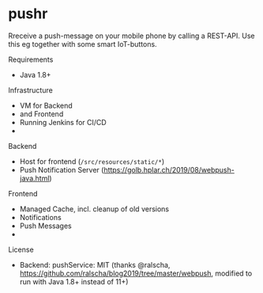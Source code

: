 # pushr
Rreceive a push-message on your mobile phone by calling a REST-API. Use this eg together with some smart IoT-buttons.

Requirements

* Java 1.8+

Infrastructure

* VM for Backend
* and Frontend
* Running Jenkins for CI/CD
* 

Backend

* Host for frontend (`/src/resources/static/*`)
* Push Notification Server
(https://golb.hplar.ch/2019/08/webpush-java.html)

Frontend

* Managed Cache, incl. cleanup of old versions
* Notifications
* Push Messages
* 



License

* Backend: pushService: MIT (thanks @ralscha, https://github.com/ralscha/blog2019/tree/master/webpush, modified to run with Java 1.8+ instead of 11+)